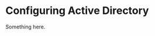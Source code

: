[title]: # (Configuring Active Directory)
[tags]: # (XXX)
[priority]: # (1651)
# Configuring Active Directory
Something here.
